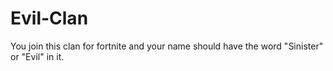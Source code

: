 # Evil-Clan
You join this clan for fortnite and your name should have the word "Sinister" or "Evil" in it.
